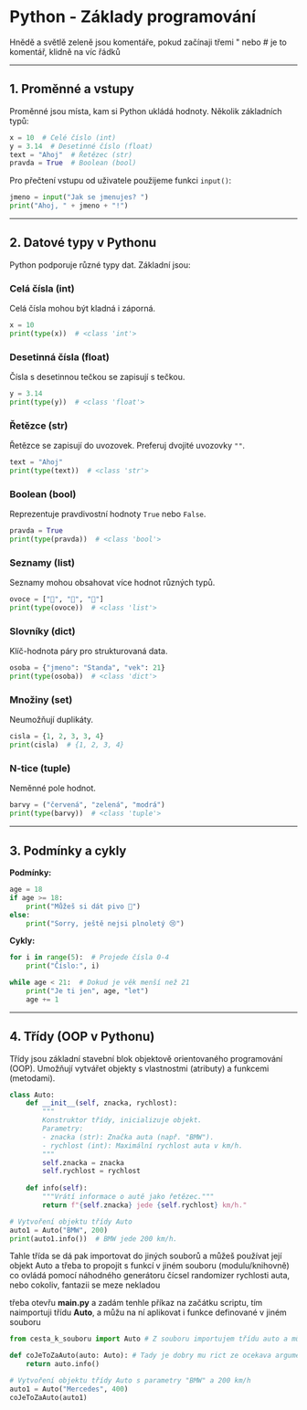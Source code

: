 # Python - Základy programování

Hnědě a světlě zeleně jsou komentáře, pokud začínaji třemi " nebo # je to komentář, klidně na víc řádků

---

## 1. Proměnné a vstupy

Proměnné jsou místa, kam si Python ukládá hodnoty. Několik základních typů:

```python
x = 10  # Celé číslo (int)
y = 3.14  # Desetinné číslo (float)
text = "Ahoj"  # Řetězec (str)
pravda = True  # Boolean (bool)
```

Pro přečtení vstupu od uživatele použijeme funkci `input()`:

```python
jmeno = input("Jak se jmenujes? ")
print("Ahoj, " + jmeno + "!")
```

---

## 2. Datové typy v Pythonu

Python podporuje různé typy dat. Základní jsou:

### Celá čísla (int)

Celá čísla mohou být kladná i záporná.

```python
x = 10
print(type(x))  # <class 'int'>
```

### Desetinná čísla (float)

Čísla s desetinnou tečkou se zapisují s tečkou.

```python
y = 3.14
print(type(y))  # <class 'float'>
```

### Řetězce (str)

Řetězce se zapisují do uvozovek. Preferuj dvojité uvozovky `""`.

```python
text = "Ahoj"
print(type(text))  # <class 'str'>
```

### Boolean (bool)

Reprezentuje pravdivostní hodnoty `True` nebo `False`.

```python
pravda = True
print(type(pravda))  # <class 'bool'>
```

### Seznamy (list)

Seznamy mohou obsahovat více hodnot různých typů.

```python
ovoce = ["🍎", "🍌", "🍉"]
print(type(ovoce))  # <class 'list'>
```

### Slovníky (dict)

Klíč-hodnota páry pro strukturovaná data.

```python
osoba = {"jmeno": "Standa", "vek": 21}
print(type(osoba))  # <class 'dict'>
```

### Množiny (set)

Neumožňují duplikáty.

```python
cisla = {1, 2, 3, 3, 4}
print(cisla)  # {1, 2, 3, 4}
```

### N-tice (tuple)

Neměnné pole hodnot.

```python
barvy = ("červená", "zelená", "modrá")
print(type(barvy))  # <class 'tuple'>
```

---

## 3. Podmínky a cykly

**Podmínky:**

```python
age = 18
if age >= 18:
    print("Můžeš si dát pivo 🍺")
else:
    print("Sorry, ještě nejsi plnoletý 😢")
```

**Cykly:**

```python
for i in range(5):  # Projede čísla 0-4
    print("Číslo:", i)

while age < 21:  # Dokud je věk menší než 21
    print("Je ti jen", age, "let")
    age += 1
```

---

## 4. Třídy (OOP v Pythonu)

Třídy jsou základní stavební blok objektově orientovaného programování (OOP). Umožňují vytvářet objekty s vlastnostmi (atributy) a funkcemi (metodami).

```python
class Auto:
    def __init__(self, znacka, rychlost):
        """
        Konstruktor třídy, inicializuje objekt.
        Parametry:
        - znacka (str): Značka auta (např. "BMW").
        - rychlost (int): Maximální rychlost auta v km/h.
        """
        self.znacka = znacka
        self.rychlost = rychlost
    
    def info(self):
        """Vrátí informace o autě jako řetězec."""
        return f"{self.znacka} jede {self.rychlost} km/h."

# Vytvoření objektu třídy Auto
auto1 = Auto("BMW", 200)
print(auto1.info())  # BMW jede 200 km/h.
```

Tahle třída se dá pak importovat do jiných souborů a můžeš používat její objekt Auto a třeba to propojit s funkcí v jiném souboru (modulu/knihovně) co ovládá pomocí náhodného generátoru čícsel randomizer rychlosti auta, nebo cokoliv, fantazii se meze nekladou

třeba otevřu **main.py** a zadám tenhle příkaz na začátku scriptu, tím naimportuji třídu **Auto**, a můžu na ní aplikovat i funkce definované v jiném souboru

``` python
from cesta_k_souboru import Auto # Z souboru importujem třídu auto a můžem jí používat

def coJeToZaAuto(auto: Auto): # Tady je dobry mu rict ze ocekava argument typu Auto, coz je ta nase trida, a jen vrati zpatky pres metodu ve tride info o aute
	return auto.info()

# Vytvoření objektu třídy Auto s parametry "BMW" a 200 km/h
auto1 = Auto("Mercedes", 400)
coJeToZaAuto(auto1)
```
